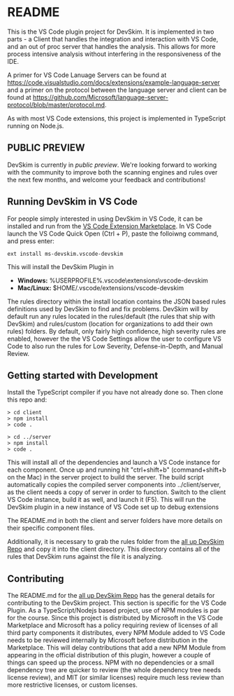 # README

This is the VS Code plugin project for DevSkim.  It is implemented in two parts - a Client that handles the integration and interaction with VS Code, and an out of proc server that handles the analysis.  This allows for more process intensive analysis without interfering in the responsiveness of the IDE.  

A primer for VS Code Lanuage Servers can be found at <https://code.visualstudio.com/docs/extensions/example-language-server> and a primer on the protocol between the language server and client can be found at <https://github.com/Microsoft/language-server-protocol/blob/master/protocol.md>.

As with most VS Code extensions, this project is implemented in TypeScript running on Node.js.

## PUBLIC PREVIEW

DevSkim is currently in *public preview*. We're looking forward to working with the community
to improve both the scanning engines and rules over the next few months, and welcome your feedback
and contributions!

## Running DevSkim in VS Code

For people simply interested in using DevSkim in VS Code, it can be installed and run from the [VS Code Extension Marketplace](https://marketplace.visualstudio.com/items?itemName=MS-DevSkim.vscode-devskim).  In VS Code launch the VS Code Quick Open (Ctrl + P), paste the folloiwng command, and press enter:

    ext install ms-devskim.vscode-devskim

This will install the DevSkim Plugin in

- **Windows:** %USERPROFILE%\.vscode\extensions\vscode-devskim
- **Mac/Linux:** $HOME/.vscode/extensions/vscode-devskim

The rules directory within the install location contains the JSON based rules definitions used by DevSkim to find and fix problems.  DevSkim will by default run any rules located in the rules/default (the rules that ship with DevSkim) and rules/custom (location for organizations to add their own rules) folders.  By default, only fairly high confidence, high severity rules are enabled, however the the VS Code Settings allow the user to configure VS Code to also run the rules for Low Severity, Defense-in-Depth, and Manual Review.

## Getting started with Development

Install the TypeScript compiler if you have not already done so.  Then clone this repo and:

    > cd client
    > npm install
    > code .

    > cd ../server
    > npm install
    > code .

This will install all of the dependencies and launch a VS Code instance for each component.  Once up and running hit "ctrl+shift+b" (command+shift+b on the Mac) in the server project to build the server.  The build script automatically copies the compiled server components into ../client/server, as the client needs a copy of server in order to function.  Switch to the client VS Code instance, build it as well, and launch it (F5).  This will run the DevSkim plugin in a new instance of VS Code set up to debug extensions

The README.md in both the client and server folders have more details on their specific component files.

Additionally, it is necessary to grab the rules folder from the [all up DevSkim Repo](https://github.com/Microsoft/DevSkim) and copy it into the client directory.  This directory contains all of the rules that DevSkim runs against the file it is analyzing.

## Contributing

The README.md for the [all up DevSkim Repo](https://github.com/Microsoft/DevSkim) has the general details for contributing to the DevSkim project.  This section is specific for the VS Code Plugin.  As a TypeScript/Nodejs based project, use of NPM modules is par for the course.  Since this project is distributed by Microsoft in the VS Code Marketplace and Microsoft has a policy requiring review of licenses of all third party components it distributes, every NPM Module added to VS Code needs to be reviewed internally by Microsoft before distribution in the Marketplace.  This will delay contributions that add a new NPM Module from appearing in the official distribution of this plugin, however a couple of things can speed up the process.  NPM with no dependencies or a small dependency tree are quicker to review (the whole dependency tree needs license review), and MIT (or similar licenses) require much less review than more restrictive licenses, or custom licenses.

